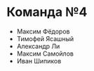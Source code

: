 # Команда №4
* Максим Фёдоров  
* Тимофей Ясашный  
* Александр Ли  
* Максим Самойлов  
* Иван Шипиков